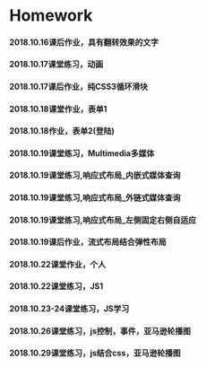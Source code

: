 # Homework
#### 2018.10.16课后作业，具有翻转效果的文字
#### 2018.10.17课堂练习，动画
#### 2018.10.17课后作业，纯CSS3循环滑块
#### 2018.10.18课堂作业，表单1
#### 2018.10.18作业，表单2(登陆)
#### 2018.10.19课堂练习，Multimedia多媒体
#### 2018.10.19课堂练习,响应式布局_内嵌式媒体查询
#### 2018.10.19课堂练习,响应式布局_外链式媒体查询
#### 2018.10.19课堂练习,响应式布局_左侧固定右侧自适应
#### 2018.10.19课后作业，流式布局结合弹性布局
#### 2018.10.22课堂作业，个人
#### 2018.10.22课堂练习，JS1
#### 2018.10.23-24课堂练习，JS学习
#### 2018.10.26课堂练习，js控制，事件，亚马逊轮播图
#### 2018.10.29课堂练习，js结合css，亚马逊轮播图
